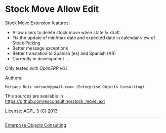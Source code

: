 Stock Move Allow Edit
=====================

Stock Move Extension features:

 * Allow users to delete stock move when state != draft.
 * Fix the update of min/max date and expected date in
   calendar view of Stock Picking
 * Better message exceptions
 * Better translation to Spanish (es) and Spanish (AR)
 * Currently in development ...

Only tested with *OpenERP v6.1*.

Authors:

    Mariano Ruiz <mrsarm@gmail.com> (Enterprise Objects Consulting)

This sources are available in https://github.com/eoconsulting/stock_move_ext

License: AGPL-3
(C) 2013

__________

[Enterprise Objects Consulting](http://www.eoconsulting.com.ar)
